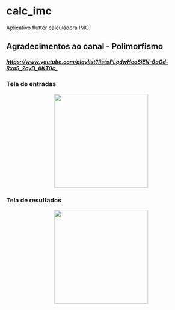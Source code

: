 # calc_imc

Aplicativo flutter calculadora IMC.

## Agradecimentos ao canal - Polimorfismo
##### https://www.youtube.com/playlist?list=PLqdwHeoSjEN-9aGd-RxaS_2cyD_AKT0c_


### Tela de entradas
<div align="center">
<img src="https://user-images.githubusercontent.com/22896953/204107162-b329e275-93fa-45c2-96cb-7d176608e0a1.PNG" width="250px" />
</div>


### Tela de resultados
<div align="center">
<img src="https://user-images.githubusercontent.com/22896953/204107215-7951de22-8eee-4d46-87d1-b52e15a4fa0f.PNG" width="250px" />
</div>

